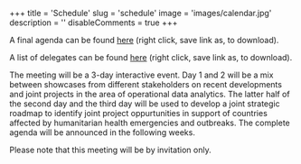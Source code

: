 +++
title = 'Schedule'
slug = 'schedule'
image = 'images/calendar.jpg'
description = ''
disableComments = true
+++

A final agenda can be found [here](/images/agenda_datameeting_2019.pdf) (right click, save link as, to download).

A list of delegates can be found [here](/images/delegate_datameeting_2019.pdf) (right click, save link as, to download).

The meeting will be a 3-day interactive event. Day 1 and 2 will be a mix between showcases from different stakeholders on recent developments and joint projects in the area of operational data analytics. The latter half of the second day and the third day will be used to develop a joint strategic roadmap to identify joint project oppurtunities in support of countries affected by humanitarian health emergencies and outbreaks. The complete agenda will be announced in the following weeks. 

Please note that this meeting will be by invitation only. 
